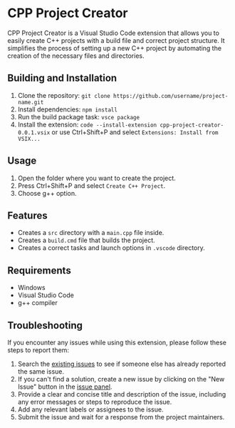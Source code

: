 # CPP Project Creator
  CPP Project Creator is a Visual Studio Code extension that allows you to easily create C++ projects with a build file and correct project structure. It simplifies the process of setting up a new C++ project by automating the creation of the necessary files and directories.

## Building and Installation

1. Clone the repository: `git clone https://github.com/username/project-name.git`
2. Install dependencies: `npm install`
3. Run the build package task: `vsce package`
4. Install the extension: `code --install-extension cpp-project-creator-0.0.1.vsix` or use Ctrl+Shift+P and select `Extensions: Install from VSIX...`

## Usage

1. Open the folder where you want to create the project.
2. Press Ctrl+Shift+P and select `Create C++ Project`.
3. Choose g++ option.

## Features

- Creates a `src` directory with a `main.cpp` file inside.
- Creates a `build.cmd` file that builds the project.
- Creates a correct tasks and launch options in `.vscode` directory.

## Requirements

- Windows
- Visual Studio Code
- g++ compiler

## Troubleshooting

If you encounter any issues while using this extension, please follow these steps to report them:

1. Search the [existing issues](https://github.com/ruvn-1fgas/cpp-project-creator/issues) to see if someone else has already reported the same issue.
2. If you can't find a solution, create a new issue by clicking on the "New Issue" button in the [issue panel](https://github.com/ruvn-1fgas/cpp-project-creator/issues).
3. Provide a clear and concise title and description of the issue, including any error messages or steps to reproduce the issue.
4. Add any relevant labels or assignees to the issue.
5. Submit the issue and wait for a response from the project maintainers.